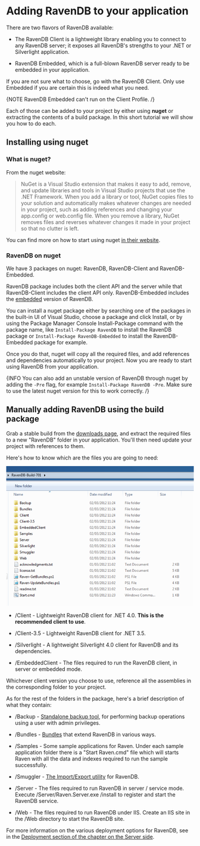 ﻿# Adding RavenDB to your application

There are two flavors of RavenDB available:

* The RavenDB Client is a lightweight library enabling you to connect to any RavenDB server; it exposes all RavenDB's strengths to your .NET or Silverlight application.

* RavenDB Embedded, which is a full-blown RavenDB server ready to be embedded in your application.

If you are not sure what to choose, go with the RavenDB Client. Only use Embedded if you are certain this is indeed what you need.

{NOTE RavenDB Embedded can't run on the Client Profile. /}

Each of those can be added to your project by either using **nuget** or extracting the contents of a build package. In this short tutorial we will show you how to do each.

## Installing using nuget

### What is nuget?

From the nuget website:

<blockquote>
NuGet is a Visual Studio extension that makes it easy to add, remove, and update libraries and tools in Visual Studio projects that use the .NET Framework. When you add a library or tool, NuGet copies files to your solution and automatically makes whatever changes are needed in your project, such as adding references and changing your app.config or web.config file. When you remove a library, NuGet removes files and reverses whatever changes it made in your project so that no clutter is left.
</blockquote>

You can find more on how to start using nuget [in their website](http://nuget.codeplex.com/documentation?title=Getting%20Started).

### RavenDB on nuget

We have 3 packages on nuget: RavenDB, RavenDB-Client and RavenDB-Embedded.

RavenDB package includes both the client API and the server while that RavenDB-Client includes the client API only. RavenDB-Embedded includes the [embedded](http://ravendb.net/docs/server/deployment/embedded) version of RavenDB.

You can install a nuget package either by searching one of the packages in the built-in UI of Visual Studio, choose a package and click Install, or by using the Package Manager Console Install-Package command with the package name, like `Install-Package RavenDB` to install the RavenDB package or `Install-Package RavenDB-Embedded` to install the RavenDB-Embedded package for example.

Once you do that, nuget will copy all the required files, and add references and dependencies automatically to your project. Now you are ready to start using RavenDB from your application.

{INFO You can also add an unstable version of RavenDB through nuget by adding the `-Pre` flag, for example `Install-Package RavenDB -Pre`. Make sure to use the latest nuget version for this to work correctly. /}

## Manually adding RavenDB using the build package

Grab a stable build from the [downloads page](http://ravendb.net/download), and extract the required files to a new "RavenDB" folder in your application. You'll then need update your project with references to them.

Here's how to know which are the files you are going to need:

![The folder structure in a RavenDB build package](images\build_package.png)

* /Client - Lightweight RavenDB client for .NET 4.0. **This is the recommended client to use**.

* /Client-3.5 - Lightweight RavenDB client for .NET 3.5.

* /Silverlight - A lightweight Silverlight 4.0 client for RavenDB and its dependencies.

* /EmbeddedClient - The files required to run the RavenDB client, in server or embedded mode.

Whichever client version you choose to use, reference all the assemblies in the corresponding folder to your project.

As for the rest of the folders in the package, here's a brief description of what they contain:

* /Backup - [Standalone backup tool](../../server/administration/backup-restore), for performing backup operations using a user with admin privileges.

* /Bundles - [Bundles](../../server/bundles) that extend RavenDB in various ways.

* /Samples - Some sample applications for Raven. Under each sample application folder there is a "Start Raven.cmd" file which will starts Raven with all the data and indexes required to run the sample successfully.

* /Smuggler - [The Import/Export utility](../../server/administration/export-import) for RavenDB.

* /Server - The files required to run RavenDB in server / service mode. Execute /Server/Raven.Server.exe /install to register and start the RavenDB service.

* /Web - The files required to run RavenDB under IIS. Create an IIS site in the /Web directory to start the RavenDB site.

For more information on the various deployment options for RavenDB, see in the [Deployment section of the chapter on the Server side](../../server/deployment).